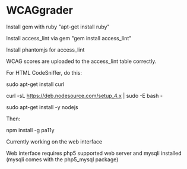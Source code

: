 # WCAGgrader

Install gem with ruby "apt-get install ruby"

Install access_lint via gem "gem install access_lint"

Install phantomjs for access_lint

WCAG scores are uploaded to the access_lint table correctly.

For HTML CodeSniffer, do this:

sudo apt-get install curl

curl -sL https://deb.nodesource.com/setup_4.x | sudo -E bash -

sudo apt-get install -y nodejs

Then:

npm install -g pa11y


Currently working on the web interface

Web interface requires php5 supported web server and mysqli installed (mysqli comes with the php5_mysql package)
